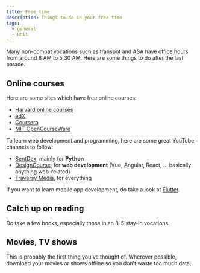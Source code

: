 ```yaml
---
title: Free time
description: Things to do in your free time
tags:
  - general
  - unit
---
```


Many non-combat vocations such as transpot and ASA have office hours from around 8 AM to 5:30 AM. Here are some things to do after the last parade.

## Online courses
Here are some sites which have free online courses:
- [Harvard online courses](https://online-learning.harvard.edu/catalog)
- [edX](https://www.edx.org/)
- [Coursera](https://www.coursera.org/)
- [MIT OpenCourseWare](https://ocw.mit.edu/index.htm)

To learn web development and programming, here are some great YouTube channels to follow:
- [SentDex](https://www.youtube.com/user/sentdex), mainly for **Python**
- [DesignCourse](https://www.youtube.com/user/DesignCourse), for **web development** (Vue, Angular, React, ... basically anything web-related)
- [Traversy Media](https://www.youtube.com/user/TechGuyWeb), for everything 

If you want to learn mobile app development, do take a look at [Flutter](https://flutter.dev/).

## Catch up on reading

Do take a few books, especially those in an 8-5 stay-in vocations.

## Movies, TV shows
This is probably the first thing you've thought of. Wherever possible, download your movies or shows offline so you don't waste too much data.
